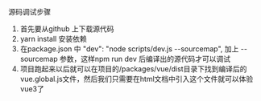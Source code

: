 源码调试步骤


1. 首先要从github 上下载源代码
2. yarn install 安装依赖
3. 在package.json 中 "dev": "node scripts/dev.js --sourcemap",    加上 --sourcemap 参数，这样npm run dev 后编译出的源代码才可以调试
4. 项目跑起来以后就可以在项目的/packages/vue/dist目录下找到编译后的vue.global.js文件，然后我们只需要在html文档中引入这个文件就可以体验vue3了